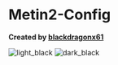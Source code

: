 # Metin2-Config

**Created by [blackdragonx61](https://metin2.dev/board/profile/14335-mali/)**

![light_black](https://user-images.githubusercontent.com/33325253/160868450-4535dcd3-fc14-462c-816c-6296a6afa1cd.png)
![dark_black](https://user-images.githubusercontent.com/33325253/160869083-a0954ab4-9625-4784-9e13-b79d8f4b2a9b.png)
